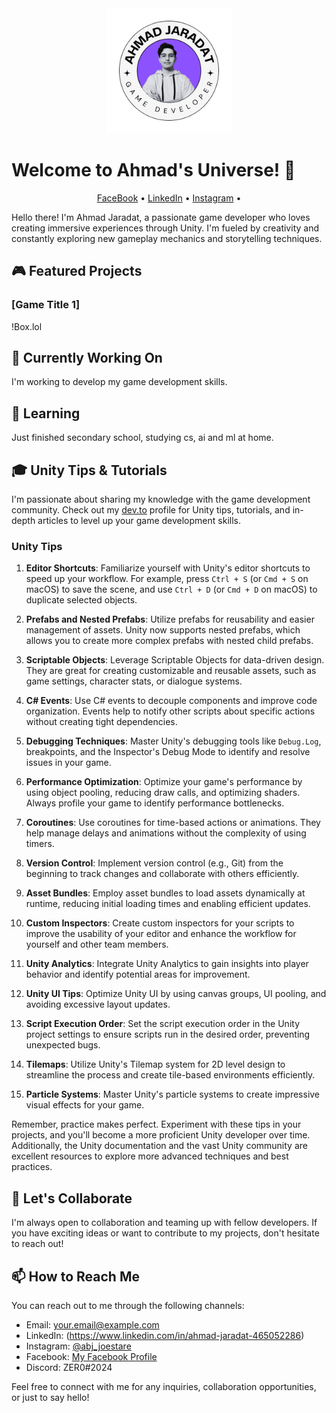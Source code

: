 <div align="center">
    <img src="https://github.com/Lelouchze/Lelouchze/blob/main/Ahmad's%20Logo.png" alt="Your Game Dev Name" width="200">
</div>

# Welcome to Ahmad's Universe! 👋

<p align="center">
  <a href="https://web.facebook.com/profile.php?id=100013526010202&mibextid=ZbWKwL&_rdc=1&_rdr">FaceBook</a> •
  <a href="https://www.linkedin.com/in/ahmad-jaradat-465052286">LinkedIn</a> •
  <a href="https://instagram.com/abj_joestar?utm_source=qr&igshid=MzNlNGNkZWQ4Mg%3D%3D">Instagram</a> •
</p>

Hello there! I'm Ahmad Jaradat, a passionate game developer who loves creating immersive experiences through Unity. I'm fueled by creativity and constantly exploring new gameplay mechanics and storytelling techniques.

## 🎮 Featured Projects

### [Game Title 1]
!Box.lol

## 🚀 Currently Working On

I'm working to develop my game development skills.

## 🌱 Learning

Just finished secondary school, studying cs, ai and ml at home.

## 🎓 Unity Tips & Tutorials

I'm passionate about sharing my knowledge with the game development community. Check out my [dev.to](https://dev.to/your-dev-to) profile for Unity tips, tutorials, and in-depth articles to level up your game development skills.

### Unity Tips

1. **Editor Shortcuts**: Familiarize yourself with Unity's editor shortcuts to speed up your workflow. For example, press `Ctrl + S` (or `Cmd + S` on macOS) to save the scene, and use `Ctrl + D` (or `Cmd + D` on macOS) to duplicate selected objects.

2. **Prefabs and Nested Prefabs**: Utilize prefabs for reusability and easier management of assets. Unity now supports nested prefabs, which allows you to create more complex prefabs with nested child prefabs.

3. **Scriptable Objects**: Leverage Scriptable Objects for data-driven design. They are great for creating customizable and reusable assets, such as game settings, character stats, or dialogue systems.

4. **C# Events**: Use C# events to decouple components and improve code organization. Events help to notify other scripts about specific actions without creating tight dependencies.

5. **Debugging Techniques**: Master Unity's debugging tools like `Debug.Log`, breakpoints, and the Inspector's Debug Mode to identify and resolve issues in your game.

6. **Performance Optimization**: Optimize your game's performance by using object pooling, reducing draw calls, and optimizing shaders. Always profile your game to identify performance bottlenecks.

7. **Coroutines**: Use coroutines for time-based actions or animations. They help manage delays and animations without the complexity of using timers.

8. **Version Control**: Implement version control (e.g., Git) from the beginning to track changes and collaborate with others efficiently.

9. **Asset Bundles**: Employ asset bundles to load assets dynamically at runtime, reducing initial loading times and enabling efficient updates.

10. **Custom Inspectors**: Create custom inspectors for your scripts to improve the usability of your editor and enhance the workflow for yourself and other team members.

11. **Unity Analytics**: Integrate Unity Analytics to gain insights into player behavior and identify potential areas for improvement.

12. **Unity UI Tips**: Optimize Unity UI by using canvas groups, UI pooling, and avoiding excessive layout updates.

13. **Script Execution Order**: Set the script execution order in the Unity project settings to ensure scripts run in the desired order, preventing unexpected bugs.

14. **Tilemaps**: Utilize Unity's Tilemap system for 2D level design to streamline the process and create tile-based environments efficiently.

15. **Particle Systems**: Master Unity's particle systems to create impressive visual effects for your game.

Remember, practice makes perfect. Experiment with these tips in your projects, and you'll become a more proficient Unity developer over time. Additionally, the Unity documentation and the vast Unity community are excellent resources to explore more advanced techniques and best practices.

## 👯 Let's Collaborate

I'm always open to collaboration and teaming up with fellow developers. If you have exciting ideas or want to contribute to my projects, don't hesitate to reach out!

## 📫 How to Reach Me

You can reach out to me through the following channels:

- Email: your.email@example.com
- LinkedIn: (https://www.linkedin.com/in/ahmad-jaradat-465052286)
- Instagram: [@abj_joestare]([https://www.instagram.com/your-instagram-handle/](https://instagram.com/abj_joestar?utm_source=qr&igshid=MzNlNGNkZWQ4Mg%3D%3D))
- Facebook: [My Facebook Profile](https://web.facebook.com/profile.php?id=100013526010202&mibextid=ZbWKwL&_rdc=1&_rdr)
- Discord: ZER0#2024

Feel free to connect with me for any inquiries, collaboration opportunities, or just to say hello!
